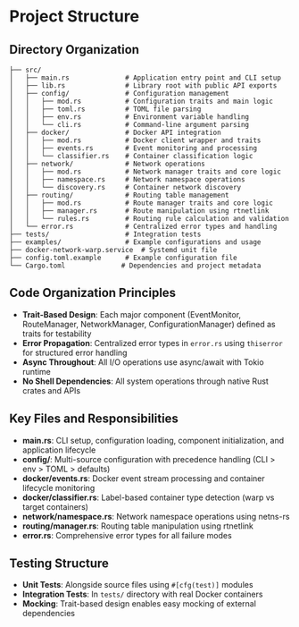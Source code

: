 # Project Structure

## Directory Organization

```
├── src/
│   ├── main.rs              # Application entry point and CLI setup
│   ├── lib.rs               # Library root with public API exports
│   ├── config/              # Configuration management
│   │   ├── mod.rs           # Configuration traits and main logic
│   │   ├── toml.rs          # TOML file parsing
│   │   ├── env.rs           # Environment variable handling
│   │   └── cli.rs           # Command-line argument parsing
│   ├── docker/              # Docker API integration
│   │   ├── mod.rs           # Docker client wrapper and traits
│   │   ├── events.rs        # Event monitoring and processing
│   │   └── classifier.rs    # Container classification logic
│   ├── network/             # Network operations
│   │   ├── mod.rs           # Network manager traits and core logic
│   │   ├── namespace.rs     # Network namespace operations
│   │   └── discovery.rs     # Container network discovery
│   ├── routing/             # Routing table management
│   │   ├── mod.rs           # Route manager traits and core logic
│   │   ├── manager.rs       # Route manipulation using rtnetlink
│   │   └── rules.rs         # Routing rule calculation and validation
│   └── error.rs             # Centralized error types and handling
├── tests/                   # Integration tests
├── examples/                # Example configurations and usage
├── docker-network-warp.service  # Systemd unit file
├── config.toml.example      # Example configuration file
└── Cargo.toml              # Dependencies and project metadata
```

## Code Organization Principles

- **Trait-Based Design**: Each major component (EventMonitor, RouteManager, NetworkManager, ConfigurationManager) defined as traits for testability
- **Error Propagation**: Centralized error types in `error.rs` using `thiserror` for structured error handling
- **Async Throughout**: All I/O operations use async/await with Tokio runtime
- **No Shell Dependencies**: All system operations through native Rust crates and APIs

## Key Files and Responsibilities

- **main.rs**: CLI setup, configuration loading, component initialization, and application lifecycle
- **config/**: Multi-source configuration with precedence handling (CLI > env > TOML > defaults)
- **docker/events.rs**: Docker event stream processing and container lifecycle monitoring
- **docker/classifier.rs**: Label-based container type detection (warp vs target containers)
- **network/namespace.rs**: Network namespace operations using netns-rs
- **routing/manager.rs**: Routing table manipulation using rtnetlink
- **error.rs**: Comprehensive error types for all failure modes

## Testing Structure

- **Unit Tests**: Alongside source files using `#[cfg(test)]` modules
- **Integration Tests**: In `tests/` directory with real Docker containers
- **Mocking**: Trait-based design enables easy mocking of external dependencies
